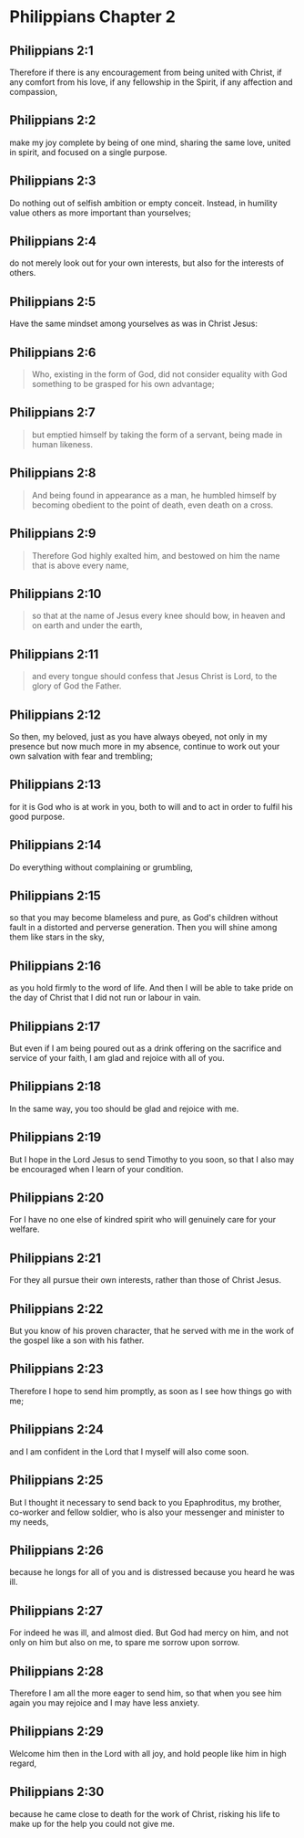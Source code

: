# Philippians Chapter 2

## Philippians 2:1

Therefore if there is any encouragement from being united with Christ, if any comfort from his love, if any fellowship in the Spirit, if any affection and compassion,

## Philippians 2:2

make my joy complete by being of one mind, sharing the same love, united in spirit, and focused on a single purpose.

## Philippians 2:3

Do nothing out of selfish ambition or empty conceit. Instead, in humility value others as more important than yourselves;

## Philippians 2:4

do not merely look out for your own interests, but also for the interests of others.

## Philippians 2:5

Have the same mindset among yourselves as was in Christ Jesus:

## Philippians 2:6

> Who, existing in the form of God,
> did not consider equality with God something to be grasped for his own advantage;

## Philippians 2:7

> but emptied himself
> by taking the form of a servant,
> being made in human likeness.

## Philippians 2:8

> And being found in appearance as a man,
> he humbled himself by becoming obedient to the point of death,
> even death on a cross.

## Philippians 2:9

> Therefore God highly exalted him,
> and bestowed on him the name that is above every name,

## Philippians 2:10

> so that at the name of Jesus every knee should bow,
> in heaven and on earth and under the earth,

## Philippians 2:11

> and every tongue should confess that Jesus Christ is Lord,
> to the glory of God the Father.

## Philippians 2:12

So then, my beloved, just as you have always obeyed, not only in my presence but now much more in my absence, continue to work out your own salvation with fear and trembling;

## Philippians 2:13

for it is God who is at work in you, both to will and to act in order to fulfil his good purpose.

## Philippians 2:14

Do everything without complaining or grumbling,

## Philippians 2:15

so that you may become blameless and pure, as God's children without fault in a distorted and perverse generation. Then you will shine among them like stars in the sky,

## Philippians 2:16

as you hold firmly to the word of life. And then I will be able to take pride on the day of Christ that I did not run or labour in vain.

## Philippians 2:17

But even if I am being poured out as a drink offering on the sacrifice and service of your faith, I am glad and rejoice with all of you.

## Philippians 2:18

In the same way, you too should be glad and rejoice with me.

## Philippians 2:19

But I hope in the Lord Jesus to send Timothy to you soon, so that I also may be encouraged when I learn of your condition.

## Philippians 2:20

For I have no one else of kindred spirit who will genuinely care for your welfare.

## Philippians 2:21

For they all pursue their own interests, rather than those of Christ Jesus.

## Philippians 2:22

But you know of his proven character, that he served with me in the work of the gospel like a son with his father.

## Philippians 2:23

Therefore I hope to send him promptly, as soon as I see how things go with me;

## Philippians 2:24

and I am confident in the Lord that I myself will also come soon.

## Philippians 2:25

But I thought it necessary to send back to you Epaphroditus, my brother, co-worker and fellow soldier, who is also your messenger and minister to my needs,

## Philippians 2:26

because he longs for all of you and is distressed because you heard he was ill.

## Philippians 2:27

For indeed he was ill, and almost died. But God had mercy on him, and not only on him but also on me, to spare me sorrow upon sorrow.

## Philippians 2:28

Therefore I am all the more eager to send him, so that when you see him again you may rejoice and I may have less anxiety.

## Philippians 2:29

Welcome him then in the Lord with all joy, and hold people like him in high regard,

## Philippians 2:30

because he came close to death for the work of Christ, risking his life to make up for the help you could not give me.
